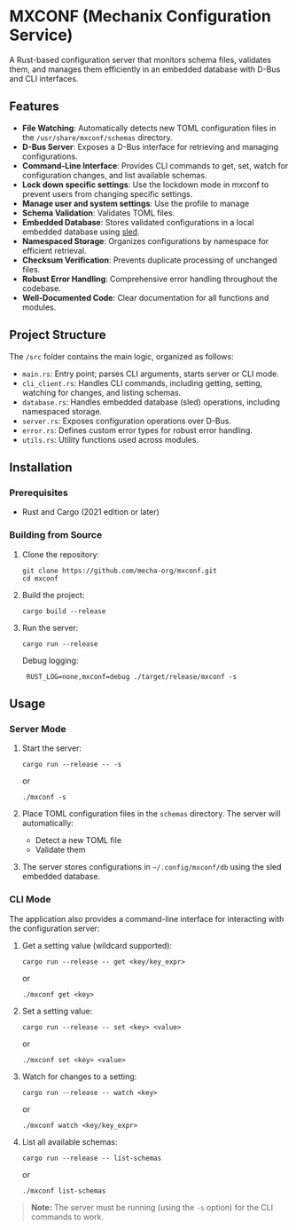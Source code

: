 # MXCONF (Mechanix Configuration Service)

A Rust-based configuration server that monitors schema files, validates them, and manages them efficiently in an
embedded database with D-Bus and CLI interfaces.

## Features

- **File Watching**: Automatically detects new TOML configuration files in the `/usr/share/mxconf/schemas` directory.
- **D-Bus Server**: Exposes a D-Bus interface for retrieving and managing configurations.
- **Command-Line Interface**: Provides CLI commands to get, set, watch for configuration changes, and list available
  schemas.
- **Lock down specific settings**: Use the lockdown mode in mxconf to prevent users from changing specific settings.
- **Manage user and system settings**: Use the profile to manage
- **Schema Validation**: Validates TOML files.
- **Embedded Database**: Stores validated configurations in a local embedded database
  using [sled](https://github.com/spacejam/sled).
- **Namespaced Storage**: Organizes configurations by namespace for efficient retrieval.
- **Checksum Verification**: Prevents duplicate processing of unchanged files.
- **Robust Error Handling**: Comprehensive error handling throughout the codebase.
- **Well-Documented Code**: Clear documentation for all functions and modules.

## Project Structure

The `/src` folder contains the main logic, organized as follows:

- `main.rs`: Entry point; parses CLI arguments, starts server or CLI mode.
- `cli_client.rs`: Handles CLI commands, including getting, setting, watching for changes, and listing schemas.
- `database.rs`: Handles embedded database (sled) operations, including namespaced storage.
- `server.rs`: Exposes configuration operations over D-Bus.
- `error.rs`: Defines custom error types for robust error handling.
- `utils.rs`: Utility functions used across modules.

## Installation

### Prerequisites

- Rust and Cargo (2021 edition or later)

### Building from Source

1. Clone the repository:
   ```
   git clone https://github.com/mecha-org/mxconf.git
   cd mxconf
   ```

2. Build the project:
   ```
   cargo build --release
   ```

3. Run the server:
   ```
   cargo run --release
   ```
   Debug logging:
   ```
    RUST_LOG=none,mxconf=debug ./target/release/mxconf -s
   ```

## Usage

### Server Mode

1. Start the server:
   ```
   cargo run --release -- -s
   ```
   or
   ```
   ./mxconf -s
   ```

2. Place TOML configuration files in the `schemas` directory. The server will automatically:
    - Detect a new TOML file
    - Validate them

3. The server stores configurations in `~/.config/mxconf/db` using the sled embedded database.

### CLI Mode

The application also provides a command-line interface for interacting with the configuration server:

1. Get a setting value (wildcard supported):
   ```
   cargo run --release -- get <key/key_expr>
   ```
   or
   ```
   ./mxconf get <key>
   ```
2. Set a setting value:
   ```
   cargo run --release -- set <key> <value>
   ```
   or
   ```
   ./mxconf set <key> <value>
   ```

3. Watch for changes to a setting:
   ```
   cargo run --release -- watch <key>
   ```
   or
   ```
   ./mxconf watch <key/key_expr>
   ```

4. List all available schemas:
   ```
   cargo run --release -- list-schemas
   ```
   or
   ```
   ./mxconf list-schemas
   ```

> **Note:** The server must be running (using the `-s` option) for the CLI commands to work.

